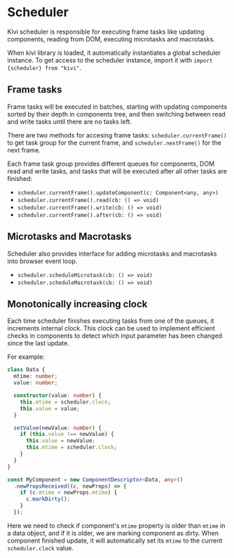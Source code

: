 # Scheduler

Kivi scheduler is responsible for executing frame tasks like updating components, reading from DOM, executing
microtasks and macrotasks.

When kivi library is loaded, it automatically instantiates a global scheduler instance. To get access to the scheduler
instance, import it with `import {scheduler} from "kivi"`.

## Frame tasks

Frame tasks will be executed in batches, starting with updating components sorted by their depth in components tree,
and then switching between read and write tasks until there are no tasks left.

There are two methods for accesing frame tasks: `scheduler.currentFrame()` to get task group for the current frame, and
`scheduler.nextFrame()` for the next frame.

Each frame task group provides different queues for components, DOM read and write tasks, and tasks that will be
executed after all other tasks are finished:

- `scheduler.currentFrame().updateComponent(c: Component<any, any>)`
- `scheduler.currentFrame().read(cb: () => void)`
- `scheduler.currentFrame().write(cb: () => void)`
- `scheduler.currentFrame().after(cb: () => void)`

## Microtasks and Macrotasks

Scheduler also provides interface for adding microtasks and macrotasks into browser event loop.

- `scheduler.scheduleMicrotask(cb: () => void)`
- `scheduler.scheduleMacrotask(cb: () => void)`

## Monotonically increasing clock

Each time scheduler finishes executing tasks from one of the queues, it increments internal clock. This clock can be
used to implement efficient checks in components to detect which input parameter has been changed since the last
update.

For example:

```ts
class Data {
  mtime: number;
  value: number;

  constructor(value: number) {
    this.mtime = scheduler.clock;
    this.value = value;
  }

  setValue(newValue: number) {
    if (this.value !== newValue) {
      this.value = newValue;
      this.mtime = scheduler.clock;
    }
  }
}

const MyComponent = new ComponentDescriptor<Data, any>()
  .newPropsReceived((c, newProps) => {
    if (c.mtime < newProps.mtime) {
      c.markDirty();
    }
  });
```

Here we need to check if component's `mtime` property is older than `mtime` in a data object, and if it is older,
we are marking component as dirty. When component finished update, it will automatically set its `mtime` to the current
`scheduler.clock` value.
